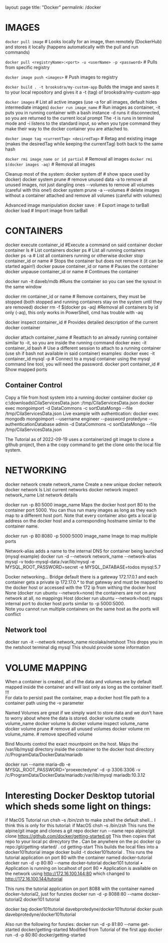layout: page
title: "Docker"
permalink: /docker

# IMAGES
`docker pull image`      # Looks locally for an image, then remotely (DockerHub) and stores it locally (happens automatically with the pull and run commands)

`docker pull <registryName>:<port> -u <userName> -p <password>`     # Pulls from specific registry

`docker image push <images>`                                                                        # Push images to registry

`docker build . -t brooksdra/my-custom-app`       Builds the image and saves it to your local repository and gives it a -t (tag) of brooksdra/my-custom-app

`docker images`                                        # List all active images (use -a for all images, default hides intermediate images)
`docker run image_name`                      #    Run images as container, -it puts you in running container with a bash instance -d runs it disconnected, so you are returned to the current local prompt 
												The -t is runs in terminal mode and -i listens to the standard input, so when you type command they make their way to the docker container you are attached to.
												
`docker image tag <currentTag> <desiredTag>`         # Retag and existing image (makes the desiredTag while keeping the currentTag) both back to the same hash

`docker rmi image_name or id partial`             # Removal all images
`docker rmi $(docker images -aq)`                    # Removal all images

Cleanup most of the system:
docker system df                                                # show space used by docker)
docker system prune                                         # remove unused data 
                                                                                     -a to remove all unused images, not just dangling ones
                                                                                     --volumes to remove all volumes (careful with this one!) 
docker system prune -a --volumes                  # delete images without a container attached and remove all volumes (careful with volumes)

Advanced image manipulation
docker save <image>:<tag>                             # Export image to tarBall
docker load <tarBall>                                        # Import image from tarBall


# CONTAINERS
docker execute container_id        #Execute a command on said container
docker container ls                          # List containers
docker ps                                          # List all running containers  
docker ps -a                                      # List all containers running or otherwise
docker stop container_id or name   # Stops the container but does not remove it (it can be started again!)
docker pause container_id or name       # Pauses the container
docker unpause container_id or name   # Continues the container


docker run -it daveb/mdb                  #Runs the container so you can see the sysout in the same window

docker rm container_id or name  # Remove containers, they must be stopped (both stopped and running containers stay on the system until they are removed)
docker rm -f $(docker ps -aq)        #Removal all containers by id only (-aq), this only works in PowerShell, cmd has trouble with -aq 

docker inspect container_id           # Provides detailed description of the current docker container

docker attach container_name                # Reattach to an already running container similar to -it, so you are inside the running command
docker exec -it container_id bash            # Use a different session to attach to a running container (use sh if bash not available in said container)
examples:
docker exec -it container_id mysql -p       # Connect to a mysql container using the mysql command line tool, you will need the password.
docker port container_id                            # Show mapped ports

## Container Control
Copy a file from host system into a running docker container
docker cp c:\downloads\CilaServicesData.json <container-name-or-id>:/tmp/CilaServicesData.json
docker exec <container-name-or-id>mongoimport -d DataCommons -c sortDataMongo --file /tmp/CilaServicesData.json
Live example with authentication:
docker exec mongodb mongoimport --username engineer --password protedyne --authenticationDatabase admin -d DataCommons -c sortDataMongo --file /tmp/CilaServicesData.json

The Tutorial as of 2022-09-19 uses a containerized git image to clone a github project, then a the copy command to get the clone onto the local file system.


# NETWORKING
docker network create network_name              Create a new unique docker network              
docker network ls                               List current networks
docker network inspect network_name             List network details

docker run -p 80:5000 image_name				Maps the docker host port 80 to the container port 5000. You can thus run many images as long as they each map to a different host port.
												Note that every container also gets a local ip address on the docker host and a corresponding hostname similar to the container name.

docker run -p 80:8080 -p 5000:5000 image_name	Image to map multiple ports 

Network-alias adds a name to the internal DNS for container being launched (mysql example)
docker run -d --network network_name --network-alias mysql -v todo-mysql-data:/var/lib/mysql -e MYSQL_ROOT_PASSWORD=secret -e MYSQL_DATABASE=todos mysql:5.7

Docker networking...
Bridge default there is a gateway 172.17.0.1 and each container gets a private ip 172.17.0.* to that gateway and must be mapped to the docker host 
       or accessed with the 172 ip from withing the docker host
None (docker run ubuntu --network=none) the containers are not on any network at all, no mappings 
Host (docker run ubuntu --network=host) maps internal port to docker host ports similar to -p 5000:5000.  
     Note you cannot run multiple containers on the same host as the ports will conflict

## Network tool
docker run -it --network network_name nicolaka/netshoot
This drops you in the netshoot terminal
dig mysql 
This should provide some information


# VOLUME MAPPING
When a container is created, all of the data and volumes are by default mapped inside the container and will last only as long as the container itself. !!!  
For data to persist past the container, map a docker host file path to a container path using the -v parameter

Named Volumes are great if we simply want to store data and we don't have to worry about where the data is stored.
docker volume create volume_name
docker volume ls
docker volume inspect volume_name
docker volume prune                                   # remove all unused volumes
docker volume rm volume_name.             # remove specified volume

Bind Mounts control the exact mountpoint on the host. 
Maps the /var/lib/mysql directory inside the container to the docker host directory /c/ProgramData/DockerData/mariadb

docker run --name maria-db -e MYSQL_ROOT_PASSWORD='proexectedyne' -d -p 3306:3306 -v /c/ProgramData/DockerData/mariadb:/var/lib/mysql mariadb:10.3.12


# Interesting Docker Desktop tutorial which sheds some light on things:
if MacOS Tutorial run chsh –s /bin/zsh to make zshell the default shell... I think this is only for this tutorial:
if MacOS chsh –s /bin/zsh
This runs the alpine/git image and clones a git repo
docker run --name repo alpine/git clone https://github.com/docker/getting-started.git
This then copies that repo to your local pc direcytory the . Can be anywhere on the pc
docker cp repo:/git/getting-started/ .
cd getting-start
This builds the local files into a docker101tutorial image
docker build -t docker101tutorial .
This runs the tutorial application on port 80 with the container named docker-tutorial
docker run -d -p 80:80 --name docker-tutorial docker101 tutorial
	• Application is running on localhost of port 80
	• Application is available on the network using http://172.16.100.144:80 which changed to http://172.16.100.144/tutorial  

This runs the tutorial application on port 8088 with the container named docker-tutorial2, just for funzies
docker run -d -p 8088:80 --name docker-tutorial2 docker101 tutorial

docker tag docker101tutorial davebprotedyne/docker101tutorial
docker push davebprotedyne/docker101tutorial

Also run the following for funzies:
docker run -d -p 81:80 --name get-started docker/getting-started
Modified from Tutorial of the first app
docker run -d -p 80:80 docker/getting-started


